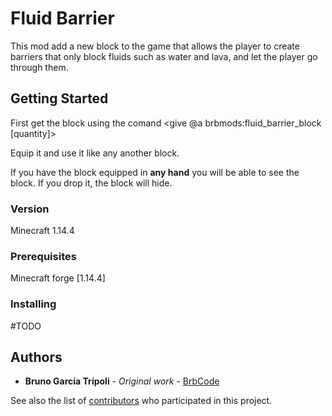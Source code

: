 # Fluid Barrier 

This mod add a new block to the game that allows the player to create barriers that only block fluids such as water and lava, and let the player go through them.

## Getting Started
First get the block using the comand <give @a brbmods:fluid_barrier_block [quantity]>

Equip it and use it like any another block.

If you have the block equipped in **any hand** you will be able to see the block.
If you drop it, the block will hide.

### Version
Minecraft 1.14.4
### Prerequisites
Minecraft forge [1.14.4]
### Installing
#TODO
## Authors

* **Bruno García Trípoli** - *Original work* - [BrbCode](https://github.com/Brbcode)

See also the list of [contributors](https://github.com/your/project/contributors) who participated in this project.
